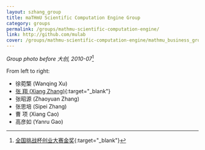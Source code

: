 ```yaml
---
layout: szhang_group
title: maTHmU Scientific Computation Engine Group
category: groups
permalink: /groups/mathmu-scientific-computation-engine/
link: http://github.com/mulab
cover: /groups/mathmu-scientific-computation-engine/mathmu_business_group.jpg
---
```


*Group photo before 大创, 2010-07*[^1]

From left to right:
* 徐菀檠 (Wanqing Xu)
* [张 翔 (Xiang Zhang)](http://www.szhang.net){:target="_blank"}
* 张昭源 (Zhaoyuan Zhang)
* 张思培 (Sipei Zhang)
* 曹 项 (Xiang Cao)
* 高彦如 (Yanru Gao)

[^1]: [全国挑战杯创业大赛金奖](http://news.tsinghua.edu.cn/publish/news/4205/2011/20110225232541875190560/20110225232541875190560_.html){:target="_blank"}

